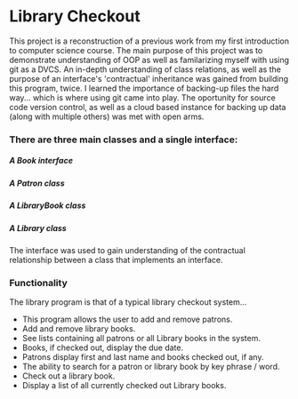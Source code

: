 # Library Checkout

This project is a reconstruction of a previous work from my first introduction
to computer science course.  The main purpose of this project was to demonstrate
understanding of OOP as well as familarizing myself with using git as a DVCS. 
An in-depth understanding of class relations, as well as the purpose of an interface's 
'contractual' inheritance was gained from building this program, twice.  I learned
the importance of backing-up files the hard way... which is where using git came into
play.  The oportunity for source code version control, as well as a cloud based instance
for backing up data (along with multiple others) was met with open arms.

### There are three main classes and a single interface:

##### A Book interface
##### A Patron class
##### A LibraryBook class
##### A Library class

The interface was used to gain understanding of the contractual relationship between a class that
implements an interface.

### Functionality 

The library program is that of a typical library checkout system...

 * This program allows the user to add and remove patrons.
 * Add and remove library books.
 * See lists containing all patrons or all Library books in the system.
 * Books, if checked out, display the due date.
 * Patrons display first and last name and books checked out, if any.
 * The ability to search for a patron or library book by key phrase / word.
 * Check out a library book.
 * Display a list of all currently checked out Library books.

